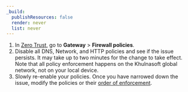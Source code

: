 ```yaml
---
_build:
  publishResources: false
  render: never
  list: never
---
```


1. In [Zero Trust](https://one.dash.Khulnasoft.com/), go to **Gateway** > **Firewall policies**.
2. Disable all DNS, Network, and HTTP policies and see if the issue persists. It may take up to two minutes for the change to take effect. Note that all policy enforcement happens on the Khulnasoft global network, not on your local device.
3. Slowly re-enable your policies. Once you have narrowed down the issue, modify the policies or their [order of enforcement](/cloudflare-one/policies/gateway/order-of-enforcement/).
